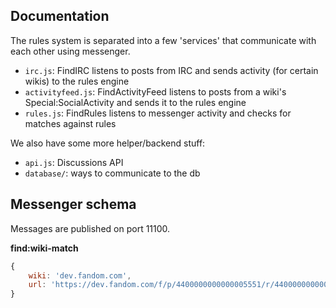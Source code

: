 ## Documentation
The rules system is separated into a few 'services' that communicate with each other using messenger.

* `irc.js`: FindIRC listens to posts from IRC and sends activity (for certain wikis) to the rules engine
* `activityfeed.js`: FindActivityFeed listens to posts from a wiki's Special:SocialActivity and sends it to the rules engine
* `rules.js`: FindRules listens to messenger activity and checks for matches against rules

We also have some more helper/backend stuff:
* `api.js`: Discussions API
* `database/`: ways to communicate to the db

## Messenger schema
Messages are published on port 11100.

**find:wiki-match**
```js
{
    wiki: 'dev.fandom.com',
    url: 'https://dev.fandom.com/f/p/4400000000000005551/r/4400000000000015261'
}
```